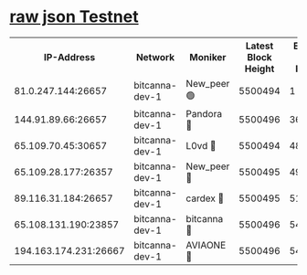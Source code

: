 [raw json Testnet](https://rpc-check.bcat.stavr.tech/bcat/rpc-bcat-result.json)
=


<table><tr><th>IP-Address</th><th>Network</th><th>Moniker</th><th>Latest Block Height</th><th>Earliest Block Height</th><th>Catching Up</th><th>Tx Index</th><th>Voting Power</th><th>Scan Time</th></tr><tr><td>81.0.247.144:26657</td><td>bitcanna-dev-1</td><td>New_peer 🟢</td><td>5500494</td><td>1</td><td>False</td><td>on</td><td>0</td><td>2023-12-14T07:19:08.762182565UTC</td></tr><tr><td>144.91.89.66:26657</td><td>bitcanna-dev-1</td><td>Pandora 🔴</td><td>5500496</td><td>3675711</td><td>False</td><td>on</td><td>2096387</td><td>2023-12-14T07:19:18.579439033UTC</td></tr><tr><td>65.109.70.45:30657</td><td>bitcanna-dev-1</td><td>L0vd 🔴</td><td>5500494</td><td>4828155</td><td>False</td><td>on</td><td>7920</td><td>2023-12-14T07:19:09.116111019UTC</td></tr><tr><td>65.109.28.177:26357</td><td>bitcanna-dev-1</td><td>New_peer 🔴</td><td>5500495</td><td>4952911</td><td>False</td><td>on</td><td>2237067</td><td>2023-12-14T07:19:15.952755547UTC</td></tr><tr><td>89.116.31.184:26657</td><td>bitcanna-dev-1</td><td>cardex 🔴</td><td>5500495</td><td>5185001</td><td>False</td><td>on</td><td>1</td><td>2023-12-14T07:19:15.582758963UTC</td></tr><tr><td>65.108.131.190:23857</td><td>bitcanna-dev-1</td><td>bitcanna 🔴</td><td>5500496</td><td>5400496</td><td>False</td><td>off</td><td>82368</td><td>2023-12-14T07:19:16.264376869UTC</td></tr><tr><td>194.163.174.231:26667</td><td>bitcanna-dev-1</td><td>AVIAONE 🔴</td><td>5500496</td><td>5495281</td><td>False</td><td>on</td><td>1949865</td><td>2023-12-14T07:19:20.978266510UTC</td></tr></table>